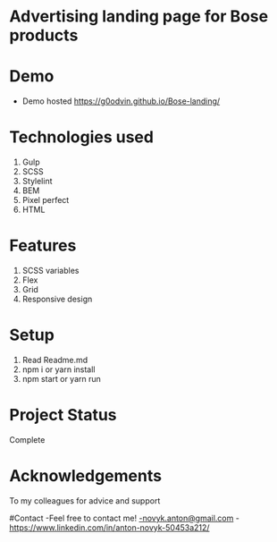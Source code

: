 # Advertising landing page for Bose products

# Demo
- Demo hosted https://g0odvin.github.io/Bose-landing/

# Technologies used
1. Gulp
2. SCSS
3. Stylelint
4. BEM
5. Pixel perfect
6. HTML

# Features
1. SCSS variables
2. Flex
3. Grid
4. Responsive design

# Setup
1. Read Readme.md
2. npm i or yarn install
3. npm start or yarn run

# Project Status
Complete

# Acknowledgements
To my colleagues for advice and support

#Contact
-Feel free to contact me!
-novyk.anton@gmail.com
-https://www.linkedin.com/in/anton-novyk-50453a212/

